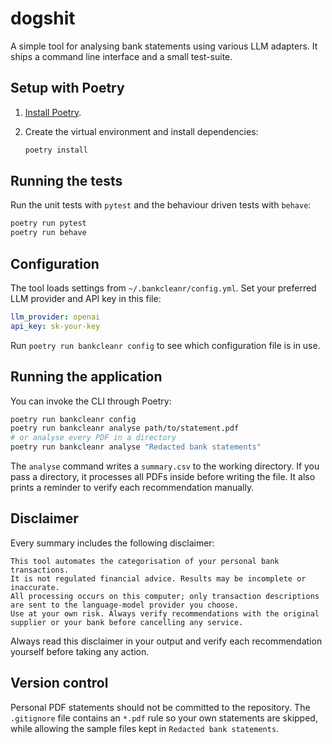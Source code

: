 # dogshit

A simple tool for analysing bank statements using various LLM adapters. It ships a
command line interface and a small test-suite.

## Setup with Poetry

1. [Install Poetry](https://python-poetry.org/docs/#installation).
2. Create the virtual environment and install dependencies:

   ```bash
   poetry install
   ```

## Running the tests

Run the unit tests with `pytest` and the behaviour driven tests with `behave`:

```bash
poetry run pytest
poetry run behave
```

## Configuration

The tool loads settings from `~/.bankcleanr/config.yml`. Set your preferred LLM
provider and API key in this file:

```yaml
llm_provider: openai
api_key: sk-your-key
```

Run `poetry run bankcleanr config` to see which configuration file is in use.

## Running the application

You can invoke the CLI through Poetry:

```bash
poetry run bankcleanr config
poetry run bankcleanr analyse path/to/statement.pdf
# or analyse every PDF in a directory
poetry run bankcleanr analyse "Redacted bank statements"
```

The `analyse` command writes a `summary.csv` to the working directory.
If you pass a directory, it processes all PDFs inside before writing the file.
It also prints a reminder to verify each recommendation manually.

## Disclaimer

Every summary includes the following disclaimer:

```
This tool automates the categorisation of your personal bank transactions.
It is not regulated financial advice. Results may be incomplete or inaccurate.
All processing occurs on this computer; only transaction descriptions are sent to the language-model provider you choose.
Use at your own risk. Always verify recommendations with the original supplier or your bank before cancelling any service.
```

Always read this disclaimer in your output and verify each recommendation yourself before taking any action.

## Version control

Personal PDF statements should not be committed to the repository. The
`.gitignore` file contains an `*.pdf` rule so your own statements are skipped,
while allowing the sample files kept in `Redacted bank statements`.
